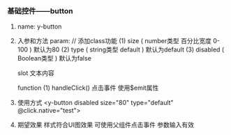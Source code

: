 ### 基础控件——button

1. name: y-button

2. 入参和方法
    param:  // 添加class功能
	 (1) size ( number类型 百分比宽度 0-100 ) 默认为80
	 (2) type ( string类型 default ) 默认为default 
	 (3) disabled ( Boolean类型  ) 默认为false
	 
    slot
   	 文本内容	

    function
	 (1) handleClick()
	 	 点击事件 使用$emit属性

3. 使用方式
	<y-button disabled size="80" type="default" @click.native="test"></y-button>

4. 期望效果
	样式符合UI图效果
	可使用父组件点击事件
	参数输入有效
	



